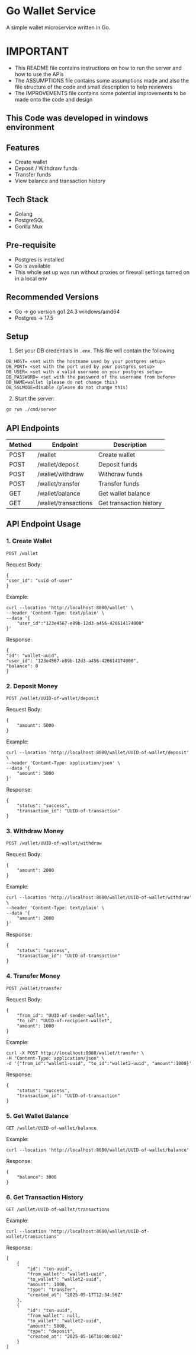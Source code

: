 # Go Wallet Service

A simple wallet microservice written in Go.

# IMPORTANT
- This README file contains instructions on how to run the server and how to use the APIs
- The ASSUMPTIONS file contains some assumptions made and also the file structure of the code and small description to help reviewers
- The IMPROVEMENTS file contains some potential improvements to be made onto the code and design

## This Code was developed in windows environment

## Features

- Create wallet
- Deposit / Withdraw funds
- Transfer funds
- View balance and transaction history

## Tech Stack
- Golang
- PostgreSQL
- Gorilla Mux

## Pre-requisite
- Postgres is installed
- Go is available
- This whole set up was run without proxies or firewall settings turned on in a local env

## Recommended Versions
- Go -> go version go1.24.3 windows/amd64
- Postgres -> 17.5

## Setup

1. Set your DB credentials in `.env`. This file will contain the following
```
DB_HOST= <set with the hostname used by your postgres setup>
DB_PORT= <set with the port used by your postgres setup>
DB_USER= <set with a valid username on your postgres setup>
DB_PASSWORD= <set with the password of the username from before>
DB_NAME=wallet (please do not change this)
DB_SSLMODE=disable (please do not change this)
```
2. Start the server:

```bash
go run ./cmd/server
```

## API Endpoints

| Method | Endpoint              | Description           |
|--------|-----------------------|-----------------------|
| POST   | /wallet               | Create wallet         |
| POST   | /wallet/deposit       | Deposit funds         |
| POST   | /wallet/withdraw      | Withdraw funds        |
| POST   | /wallet/transfer      | Transfer funds        |
| GET    | /wallet/balance       | Get wallet balance    |
| GET    | /wallet/transactions  | Get transaction history|

## API Endpoint Usage
### 1. Create Wallet
    POST /wallet

Request Body:
```
{
"user_id": "uuid-of-user"
}
```

Example:
```
curl --location 'http://localhost:8080/wallet' \
--header 'Content-Type: text/plain' \
--data '{
    "user_id":"123e4567-e89b-12d3-a456-426614174000"
}'
```
Response:
```
{
"id": "wallet-uuid",
"user_id": "123e4567-e89b-12d3-a456-426614174000",
"balance": 0
}
```

### 2. Deposit Money
    POST /wallet/UUID-of-wallet/deposit

Request Body:
```
{
    "amount": 5000
}
```

Example:
```
curl --location 'http://localhost:8080/wallet/UUID-of-wallet/deposit' \
--header 'Content-Type: application/json' \
--data '{
    "amount": 5000
}'
```

Response:
```
{
    "status": "success",
    "transaction_id": "UUID-of-transaction"
}
```

### 3. Withdraw Money
    POST /wallet/UUID-of-wallet/withdraw

Request Body:
```
{
    "amount": 2000
}
```

Example:
```
curl --location 'http://localhost:8080/wallet/UUID-of-wallet/withdraw' \
--header 'Content-Type: text/plain' \
--data '{
    "amount": 2000
}'
```

Response:
```
{
    "status": "success",
    "transaction_id": "UUID-of-transaction"
}
```

### 4. Transfer Money
    POST /wallet/transfer

Request Body:
```
{
    "from_id": "UUID-of-sender-wallet",
    "to_id": "UUID-of-recipient-wallet",
    "amount": 1000
}
```

Example:
```
curl -X POST http://localhost:8080/wallet/transfer \
-H "Content-Type: application/json" \
-d '{"from_id":"wallet1-uuid", "to_id":"wallet2-uuid", "amount":1000}'
```

Response:
```
{
    "status": "success",
    "transaction_id": "UUID-of-transaction"
}
```

### 5. Get Wallet Balance
    GET /wallet/UUID-of-wallet/balance

Example:
```
curl --location 'http://localhost:8080/wallet/UUID-of-wallet/balance'
```

Response:
```
{
    "balance": 3000
}
```

### 6. Get Transaction History
    GET /wallet/UUID-of-wallet/transactions

Example:
```
curl --location 'http://localhost:8080/wallet/UUID-of-wallet/transactions'
```

Response:
```
[
    {
        "id": "txn-uuid",
        "from_wallet": "wallet1-uuid",
        "to_wallet": "wallet2-uuid",
        "amount": 1000,
        "type": "transfer",
        "created_at": "2025-05-17T12:34:56Z"
    },
    {
        "id": "txn-uuid",
        "from_wallet": null,
        "to_wallet": "wallet2-uuid",
        "amount": 5000,
        "type": "deposit",
        "created_at": "2025-05-16T10:00:00Z"
    }
]
```